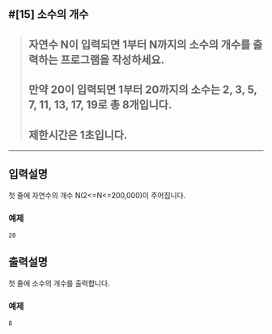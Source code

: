 
#[15] 소수의 개수
---

> ## 자연수 N이 입력되면 1부터 N까지의 소수의 개수를 출력하는 프로그램을 작성하세요. 
> ## 만약 20이 입력되면 1부터 20까지의 소수는 2, 3, 5, 7, 11, 13, 17, 19로 총 8개입니다. 
> ## 제한시간은 1초입니다.

---

## 입력설명
첫 줄에 자연수의 개수 N(2<=N<=200,000)이 주어집니다.

### 예제
```
20
```

## 출력설명
첫 줄에 소수의 개수를 출력합니다.

### 예제

```
8
```


